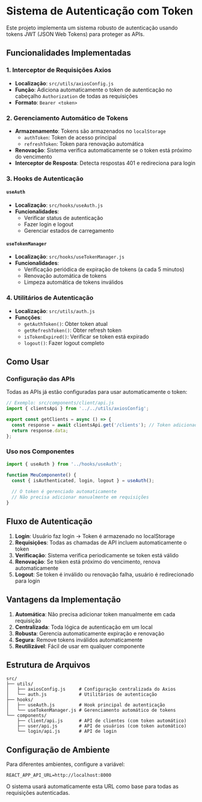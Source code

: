 # Sistema de Autenticação com Token

Este projeto implementa um sistema robusto de autenticação usando tokens JWT (JSON Web Tokens) para proteger as APIs.

## Funcionalidades Implementadas

### 1. Interceptor de Requisições Axios
- **Localização**: `src/utils/axiosConfig.js`
- **Função**: Adiciona automaticamente o token de autenticação no cabeçalho `Authorization` de todas as requisições
- **Formato**: `Bearer <token>`

### 2. Gerenciamento Automático de Tokens
- **Armazenamento**: Tokens são armazenados no `localStorage`
  - `authToken`: Token de acesso principal
  - `refreshToken`: Token para renovação automática
- **Renovação**: Sistema verifica automaticamente se o token está próximo do vencimento
- **Interceptor de Resposta**: Detecta respostas 401 e redireciona para login

### 3. Hooks de Autenticação

#### `useAuth`
- **Localização**: `src/hooks/useAuth.js`
- **Funcionalidades**:
  - Verificar status de autenticação
  - Fazer login e logout
  - Gerenciar estados de carregamento

#### `useTokenManager`
- **Localização**: `src/hooks/useTokenManager.js`
- **Funcionalidades**:
  - Verificação periódica de expiração de tokens (a cada 5 minutos)
  - Renovação automática de tokens
  - Limpeza automática de tokens inválidos

### 4. Utilitários de Autenticação
- **Localização**: `src/utils/auth.js`
- **Funcções**:
  - `getAuthToken()`: Obter token atual
  - `getRefreshToken()`: Obter refresh token
  - `isTokenExpired()`: Verificar se token está expirado
  - `logout()`: Fazer logout completo

## Como Usar

### Configuração das APIs
Todas as APIs já estão configuradas para usar automaticamente o token:

```javascript
// Exemplo: src/components/client/api.js
import { clientsApi } from '../../utils/axiosConfig';

export const getClients = async () => {
  const response = await clientsApi.get('/clients'); // Token adicionado automaticamente
  return response.data;
};
```

### Uso nos Componentes
```javascript
import { useAuth } from '../hooks/useAuth';

function MeuComponente() {
  const { isAuthenticated, login, logout } = useAuth();
  
  // O token é gerenciado automaticamente
  // Não precisa adicionar manualmente em requisições
}
```

## Fluxo de Autenticação

1. **Login**: Usuário faz login → Token é armazenado no localStorage
2. **Requisições**: Todas as chamadas de API incluem automaticamente o token
3. **Verificação**: Sistema verifica periodicamente se token está válido
4. **Renovação**: Se token está próximo do vencimento, renova automaticamente
5. **Logout**: Se token é inválido ou renovação falha, usuário é redirecionado para login

## Vantagens da Implementação

1. **Automática**: Não precisa adicionar token manualmente em cada requisição
2. **Centralizada**: Toda lógica de autenticação em um local
3. **Robusta**: Gerencia automaticamente expiração e renovação
4. **Segura**: Remove tokens inválidos automaticamente
5. **Reutilizável**: Fácil de usar em qualquer componente

## Estrutura de Arquivos

```
src/
├── utils/
│   ├── axiosConfig.js     # Configuração centralizada do Axios
│   └── auth.js            # Utilitários de autenticação
├── hooks/
│   ├── useAuth.js         # Hook principal de autenticação
│   └── useTokenManager.js # Gerenciamento automático de tokens
└── components/
    ├── client/api.js      # API de clientes (com token automático)
    ├── user/api.js        # API de usuários (com token automático)
    └── login/api.js       # API de login
```

## Configuração de Ambiente

Para diferentes ambientes, configure a variável:
```
REACT_APP_API_URL=http://localhost:8000
```

O sistema usará automaticamente esta URL como base para todas as requisições autenticadas.
